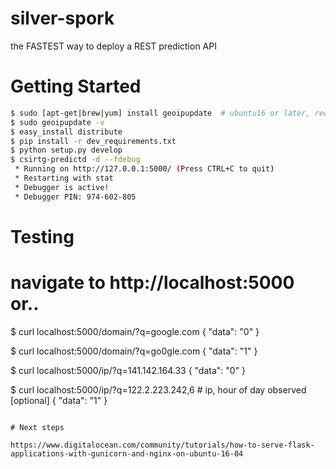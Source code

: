 # silver-spork
the FASTEST way to deploy a REST prediction API

# Getting Started
```bash
$ sudo [apt-get|brew|yum] install geoipupdate  # ubuntu16 or later, requires python3
$ sudo geoipupdate -v
$ easy_install distribute
$ pip install -r dev_requirements.txt
$ python setup.py develop
$ csirtg-predictd -d --fdebug
 * Running on http://127.0.0.1:5000/ (Press CTRL+C to quit)
 * Restarting with stat
 * Debugger is active!
 * Debugger PIN: 974-602-805
```

# Testing
# navigate to http://localhost:5000 or..

$ curl localhost:5000/domain/?q=google.com
{
    "data": "0"
}

$ curl localhost:5000/domain/?q=go0gle.com
{
    "data": "1"
}

$ curl localhost:5000/ip/?q=141.142.164.33
{
    "data": "0"
}

$ curl localhost:5000/ip/?q=122.2.223.242,6  # ip, hour of day observed [optional]
{
    "data": "1"
}
```

# Next steps

https://www.digitalocean.com/community/tutorials/how-to-serve-flask-applications-with-gunicorn-and-nginx-on-ubuntu-16-04
